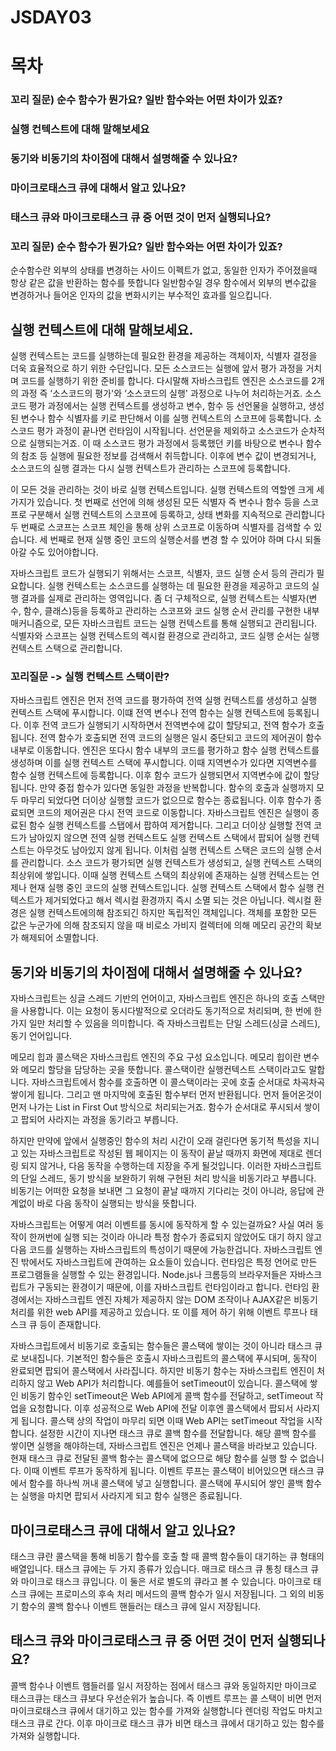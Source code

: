 # JSDAY03

# 목차

### 꼬리 질문) 순수 함수가 뭔가요? 일반 함수와는 어떤 차이가 있죠?

### 실행 컨텍스트에 대해 말해보세요

### 동기와 비동기의 차이점에 대해서 설명해줄 수 있나요?

### 마이크로태스크 큐에 대해서 알고 있나요?

### 태스크 큐와 마이크로태스크 큐 중 어떤 것이 먼저 실행되나요?

### 꼬리 질문) 순수 함수가 뭔가요? 일반 함수와는 어떤 차이가 있죠?

순수함수란 외부의 상태를 변경하는 사이드 이펙트가 없고, 동일한 인자가 주어졌을때 항상 같은 값을 반환하는 함수를 뜻합니다
일반함수일 경우 함수에서 외부의 변수값을 변경하거나 들어온 인자의 값을 변화시키는 부수적인 효과를 일으킵니다.

## 실행 컨텍스트에 대해 말해보세요.

실행 컨텍스트는 코드를 실행하는데 필요한 환경을 제공하는 객체이자, 식별자 결정을 더욱 효율적으로 하기 위한 수단입니다.
모든 소스코드는 실행에 앞서 평가 과정을 거치며 코드를 실행하기 위한 준비를 합니다.
다시말해 자바스크립트 엔진은 소스코드를 2개의 과정 즉 ‘소스코드의 평가'와 ‘소스코드의 실행' 과정으로 나누어 처리하는거죠.
소스코드 평가 과정에서는 실행 컨텍스트를 생성하고 변수, 함수 등 선언물을 실행하고, 생성된 변수나 함수 식별자를 키로 판단해서 이를 실행 컨텍스트의 스코프에 등록합니다.
소스코드 평가 과정이 끝나면 런타임이 시작됩니다. 선언문을 제외하고 소스코드가 순차적으로 실행되는거죠.
이 때 소스코드 평가 과정에서 등록했던 키를 바탕으로 변수나 함수의 참조 등 실행에 필요한 정보를 검색해서 취득합니다.
이후에 변수 값이 변경되거나, 소스코드의 실행 결과는 다시 실행 컨텍스트가 관리하는 스코프에 등록합니다.

이 모든 것을 관리하는 것이 바로 실행 컨텍스트입니다. 실행 컨텍스트의 역할엔 크게 세 가지가 있습니다.
첫 번째로 선언에 의해 생성된 모든 식별자 즉 변수나 함수 등을 스코프로 구분해서 실행 컨텍스트의 스코프에 등록하고, 상태 변화를 지속적으로 관리합니다
두 번째로 스코프는 스코프 체인을 통해 상위 스코프로 이동하며 식별자를 검색할 수 있습니다.
세 번째로 현재 실행 중인 코드의 실행순서를 변경 할 수 있어야 하며 다시 되돌아갈 수도 있어야합니다.

자바스크립트 코드가 실행되기 위해서는 스코프, 식별자, 코드 실행 순서 등의 관리가 필요합니다. 실행 컨텍스트는 소스코드를 실행하는 데 필요한 환경을 제공하고 코드의 실행 결과를 실제로 관리하는 영역입니다.
좀 더 구체적으로, 실행 컨텍스트는 식별자(변수, 함수, 클래스)등을 등록하고 관리하는 스코프와 코드 실행 순서 관리를 구현한 내부 매커니즘으로, 모든 자바스크립트 코드는 실행 컨텍스트를 통해 실행되고 관리됩니다.
식별자와 스코프는 실행 컨텍스트의 렉시컬 환경으로 관리하고, 코드 실행 순서는 실행 컨텍스트 스택으로 관리합니다.

### 꼬리질문 -> 실행 컨텍스트 스택이란?

자바스크립트 엔진은 먼저 전역 코드를 평가하여 전역 실행 컨텍스트를 생성하고 실행 컨텍스트 스택에 푸시합니다. 이떄 전역 변수나 전역 함수는 실행 컨텍스트에 등록됩니다. 이후 전역 코드가 실행되기 시작하면서 전역변수에 값이 할당되고, 전역 함수가 호출됩니다.
전역 함수가 호출되면 전역 코드의 실행은 일시 중단되고 코드의 제어권이 함수 내부로 이동합니다. 엔진은 또다시 함수 내부의 코드를 평가하고 함수 실행 컨텍스트를 생성하며 이를 실행 컨텍스트 스택에 푸시합니다. 이때 지역변수가 있다면 지역변수를 함수 실행 컨텍스트에 등록합니다. 이후 함수 코드가 실행되면서 지역변수에 값이 할당됩니다.
만약 중접 함수가 있다면 동일한 과정을 반복합니다. 함수의 호출과 실행까지 모두 마무리 되었다면 더이상 실행할 코드가 없으므로 함수는 종료됩니다.
이후 함수가 종료되면 코드의 제어권은 다시 전역 코드로 이동합니다. 자바스크립트 엔진은 실행이 종료된 함수 실행 컨텍스트를 스탭에서 팝하여 제거합니다.
그리고 더이상 실행할 전역 코드가 남아있지 않으면 전역 실행 컨텍스트도 실행 컨텍스트 스택에서 팝되어 실행 컨텍스트는 아무것도 남아있지 않게 됩니다.
이처럼 실행 컨텍스트 스택은 코드의 실행 순서를 관리합니다. 소스 코드가 평가되면 실행 컨텍스트가 생성되고, 실행 컨텍스트 스택의 최상위에 쌓입니다. 이때 실행 컨텍스트 스택의 최상위에 존재하는 실행 컨텍스트는 언제나 현재 실행 중인 코드의 실행 컨텍스트입니다.
실행 컨텍스트 스택에서 함수 실행 컨텍스트가 제거되었다고 해서 렉시컬 환경까지 즉시 소멸 되는 것은 아닙니다. 렉시컬 환경은 실행 컨텍스트에의해 참조되긴 하지만 독립적인 객체입니다.
객체를 포함한 모든 값은 누군가에 의해 참조되지 않을 때 비로소 가비지 컬렉터에 의해 메모리 공간의 확보가 해제되어 소멸합니다.

## 동기와 비동기의 차이점에 대해서 설명해줄 수 있나요?

자바스크립트는 싱글 스레드 기반의 언어이고, 자바스크립트 엔진은 하나의 호출 스택만을 사용합니다.
이는 요청이 동시다발적으로 오더라도 동기적으로 처리되며, 한 번에 한 가지 일만 처리할 수 있음을 의미합니다.
즉 자바스크립트는 단일 스레드(싱글 스레드), 동기 언어입니다.

메모리 힙과 콜스택은 자바스크립트 엔진의 주요 구성 요소입니다.
메모리 힙이란 변수와 메모리 할당을 담당하는 곳을 뜻합니다. 콜스택이란 실행컨텍스트 스택이라고도 말합니다.
자바스크립트에서 함수를 호출하면 이 콜스택이라는 곳에 호출 순서대로 차곡차곡 쌓이게 됩니다. 그리고 맨 마지막에 호출된 함수부터 먼저 반환됩니다. 먼저 들어온것이 먼저 나가는 List in First Out 방식으로 처리되는거죠.
함수가 순서대로 푸시되서 쌓이고 팝되어 사라지는 과정을 동기라고 부릅니다.

하지만 만약에 앞에서 실행중인 함수의 처리 시간이 오래 걸린다면 동기적 특성을 지니고 있는 자바스크립트로 작성된 웹 페이지는 이 동작이 끝날 때까지 화면에 제대로 렌더링 되지 않거나, 다음 동작을 수행하는데 지장을 주게 될것입니다.
이러한 자바스크립트의 단일 스레드, 동기 방식을 보완하기 위해 구현된 처리 방식을 비동기라고 부릅니다.
비동기는 어떠한 요청을 보내면 그 요청이 끝날 때까지 기다리는 것이 아니라, 응답에 관계없이 바로 다음 동작이 실행되는 방식을 뜻합니다.

자바스크립트는 어떻게 여러 이벤트를 동시에 동작하게 할 수 있는걸까요?
사실 여러 동작이 한꺼번에 실행 되는 것이라 아니라 특정 함수가 종료되지 않았어도 대기 하지 않고 다음 코드를 실행하는 자바스크립트의 특성이기 때문에 가능한겁니다.
자바스크립트 엔진 밖에서도 자바스크립트에 관여하는 요소들이 있습니다. 런타임은 특정 언어로 만든 프로그램들을 실행할 수 있는 환경입니다.
Node.js나 크롬등의 브라우저들은 자바스크립트가 구동되는 환경이기 때문에, 이를 자바스크립트 런타임이라고 합니다. 런타임 환경에서는 자바스크립트 엔진 자체가 제공하지 않는 DOM 조작이나 AJAX같은 비동기 처리를 위한 web API를 제공하고 있습니다.
또 이를 제어 하기 위해 이벤트 루프나 태스크 큐 등이 존재합니다.

자바스크립트에서 비동기로 호출되는 함수들은 콜스택에 쌓이는 것이 아니라 태스크 큐로 보내집니다.
기본적인 함수들은 호출시 자바스크립트의 콜스택에 푸시되며, 동작이 완료되면 팝되어 콜스택에서 사라집니다.
하지만 비동기 함수는 자바스크립트 엔진이 처리하지 않고 Web API가 처리합니다. 예를들어 setTimeout이 있습니다. 콜스택에 쌓인 비동기 함수인 setTimeout은 Web API에게 콜백 함수를 전달하고, setTimeout 작업을 요청합니다.
이후 성공적으로 Web API에 전달 이후엔 콜스택에서 팝되서 사라지게 됩니다. 콜스택 상의 작업이 마무리 되면 이때 Web API는 setTimeout 작업을 시작합니다. 설정한 시간이 지나면 태스크 큐로 콜백 함수를 전달합니다.
해당 콜백 함수를 쌓이면 실행을 해야하는데, 자바스크립트 엔진은 언제나 콜스택을 바라보고 있습니다. 현재 태스크 큐로 전달된 콜백 함수는 콜스택에 없으므로 해당 함수를 실행 할 수 없습니다.
이때 이벤트 루프가 동작하게 됩니다. 이벤트 루프는 콜스택이 비어있으면 태스크 큐에서 함수를 하나씩 꺼내 콜스택에 넣고 실행합니다.
콜스택에 푸시되어 쌓인 콜백 함수는 실행을 마치면 팝되서 사라지게 되고 함수 실행은 종료됩니다.

## 마이크로태스크 큐에 대해서 알고 있나요?

태스크 큐란 콜스택을 통해 비동기 함수를 호출 할 때 콜백 함수들이 대기하는 큐 형태의 배열입니다.
태스크 큐에는 두 가지 종류가 있습니다.
매크로 태스크 큐 통칭 태스크 큐와 마이크로 태스크 큐입니다. 이 둘은 서로 별도의 큐라고 볼 수 있습니다.
마이크로 태스크 큐에는 프로미스의 후속 처리 메서드의 콜백 함수가 일시 저장됩니다.
그 외의 비동기 함수의 콜백 함수나 이벤트 핸들러는 태스크 큐에 일시 저장됩니다.

## 태스크 큐와 마이크로태스크 큐 중 어떤 것이 먼저 실행되나요?

콜백 함수나 이벤트 햄들러를 일시 저장하는 점에서 태스크 큐와 동일하지만 마이크로 태스크큐는 태스크 큐보다 우선순위가 높습니다.
즉 이벤트 루프는 콜 스택이 비면 먼저 마이크로태스크 큐에서 대기하고 있는 함수를 가져와 실행합니다 렌더링 작업도 마치고 태스크 큐로 간다. 이후 마이크로 태스크 큐가 비면 태스크 큐에서 대기하고 있는 함수를 가져와 실행합니다.
